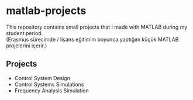 # matlab-projects
This repository contains small projects that I made with MATLAB during my student period.  
(Erasmus sürecimde / lisans eğitimim boyunca yaptığım küçük MATLAB projelerini içerir.)
## Projects
- Control System Design
- Control Systems Simulations
- Frequency Analysis Simulation

